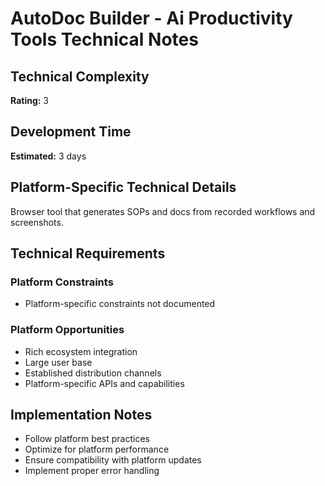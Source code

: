 # AutoDoc Builder - Ai Productivity Tools Technical Notes

## Technical Complexity
**Rating:** 3

## Development Time
**Estimated:** 3 days

## Platform-Specific Technical Details
Browser tool that generates SOPs and docs from recorded workflows and screenshots.

## Technical Requirements

### Platform Constraints
- Platform-specific constraints not documented

### Platform Opportunities
- Rich ecosystem integration
- Large user base
- Established distribution channels
- Platform-specific APIs and capabilities

## Implementation Notes
- Follow platform best practices
- Optimize for platform performance
- Ensure compatibility with platform updates
- Implement proper error handling

